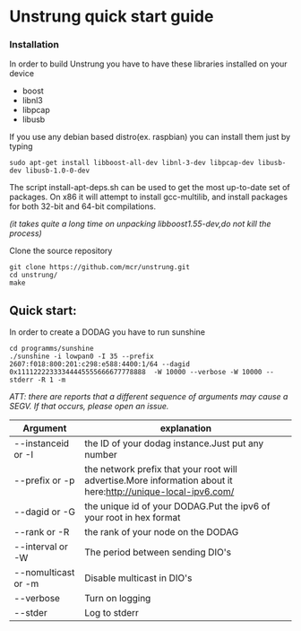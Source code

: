 # Unstrung quick start guide


### Installation

In order to build Unstrung you have to have these libraries installed on your device
* boost
* libnl3
* libpcap
* libusb

If you use any debian based distro(ex. raspbian) you can install them just by typing
```
sudo apt-get install libboost-all-dev libnl-3-dev libpcap-dev libusb-dev libusb-1.0-0-dev
```

The script install-apt-deps.sh can be used to get the most up-to-date set of packages.
On x86 it will attempt to install gcc-multilib, and install packages for both 32-bit and 64-bit compilations.

*(it takes quite a long time on unpacking libboost1.55-dev,do not kill the process)*

Clone the source repository
```
git clone https://github.com/mcr/unstrung.git
cd unstrung/
make
```

## Quick start:

In order to create a DODAG you have to run sunshine
```
cd programms/sunshine
./sunshine -i lowpan0 -I 35 --prefix 2607:f018:800:201:c298:e588:4400:1/64 --dagid 0x11112222333344445555666677778888  -W 10000 --verbose -W 10000 --stderr -R 1 -m
```
*ATT: there are reports that a different sequence of arguments may cause a SEGV. If that occurs, please open an issue.*

| Argument | explanation |
| ------ | ------ |
| -\-instanceid or \-I | the ID of your dodag instance.Just put any number |
| -\-prefix or \-p | the network prefix that your root will advertise.More information about it here:http://unique-local-ipv6.com/ |
| -\-dagid or \-G | the unique id of your DODAG.Put the ipv6 of your root in hex format |
| -\-rank or \-R | the rank of your node on the DODAG |
| -\-interval or \-W | The period between sending DIO's |
| -\-nomulticast or \-m | Disable multicast in DIO's |
| -\-verbose | Turn on logging |
| -\-stder | Log to stderr |